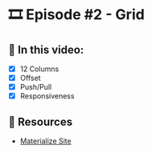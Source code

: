 # 🎞️ Episode #2 - Grid

## 📝 In this video:
- [x] 12 Columns
- [x] Offset
- [x] Push/Pull
- [x] Responsiveness

## 🔗 Resources
- [Materialize Site](https://materializecss.com/)
